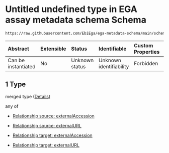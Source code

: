 # Untitled undefined type in EGA assay metadata schema Schema

```txt
https://raw.githubusercontent.com/EbiEga/ega-metadata-schema/main/schemas/EGA.assay.json#/properties/assayRelationships/items/allOf/1/anyOf/2/allOf/1
```



| Abstract            | Extensible | Status         | Identifiable            | Custom Properties | Additional Properties | Access Restrictions | Defined In                                                                 |
| :------------------ | :--------- | :------------- | :---------------------- | :---------------- | :-------------------- | :------------------ | :------------------------------------------------------------------------- |
| Can be instantiated | No         | Unknown status | Unknown identifiability | Forbidden         | Allowed               | none                | [EGA.assay.json\*](../../../schemas/EGA.assay.json "open original schema") |

## 1 Type

merged type ([Details](ega-3-properties-assay-relationships-items-allof-relationship-constraints-for-an-assay-anyof-relationships-of-external-accessions-and-urls-optional-ones-allof-1.md))

any of

*   [Relationship source: externalAccession](ega-4-definitions-relationship-source-externalaccession.md "check type definition")

*   [Relationship source: externalURL](ega-4-definitions-relationship-source-externalurl.md "check type definition")

*   [Relationship target: externalAccession](ega-4-definitions-relationship-target-externalaccession.md "check type definition")

*   [Relationship target: externalURL](ega-4-definitions-relationship-target-externalurl.md "check type definition")

